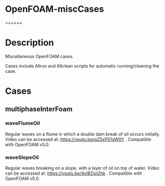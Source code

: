 # OpenFOAM-miscCases
======

# Description

Miscellaneous OpenFOAM cases.

Cases include Allrun and Allclean scripts for automatic running/cleaning the case.

# Cases

## multiphaseInterFoam

### waveFlumeOil

Regular waves on a flume in which a double dam break of oil occurs initially. Video can be accessed at: https://youtu.be/qZ5xPS1gW0Y . Compatible with OpenFOAM v5.0.


### waveSlopeOil

Regular waves breaking on a slope, with a layer of oil on top of water. Video can be accessed at: https://youtu.be/4xIBZiol2hk . Compatible with OpenFOAM v5.0.